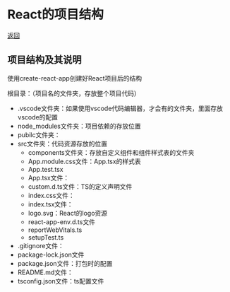 # React的项目结构

[返回](../React.md)

## 项目结构及其说明

使用create-react-app创建好React项目后的结构

根目录：（项目名的文件夹，存放整个项目代码）

- .vscode文件夹：如果使用vscode代码编辑器，才会有的文件夹，里面存放vscode的配置
- node_modules文件夹：项目依赖的存放位置
- pubilc文件夹：
- src文件夹：代码资源存放的位置
  - components文件夹：存放自定义组件和组件样式表的文件夹
  - App.module.css文件：App.tsx的样式表
  - App.test.tsx
  - App.tsx文件：
  - custom.d.ts文件：TS的定义声明文件
  - index.css文件：
  - index.tsx文件：
  - logo.svg：React的logo资源
  - react-app-env.d.ts文件
  - reportWebVitals.ts
  - setupTest.ts
- .gitignore文件：
- package-lock.json文件
- package.json文件：打包时的配置
- README.md文件：
- tsconfig.json文件：ts配置文件
